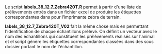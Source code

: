 
Le script **labels_38_12.7_Zebra420T.R** permet à partir d'une liste de prélèvements entrés dans un fichier excel de produire les étiquettes correspondantes dans pour l'imprimante zebra de terrain.


**labels_38_12.7_Zebra420T_V02** fait la même chose mais en permettant l'identification de chaque échantillons prélevé. On définit un vecteur avec le nom des échantillons qui constituent les prélèvements réalisés sur l'animal et el script génère les étiquettes correspondantes classées dans des sous dossier portant le nom de l'échantillon. 
